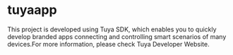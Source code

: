 # tuyaapp
This project is developed using Tuya SDK, which enables you to quickly develop branded apps connecting and controlling smart scenarios of many devices.For more information, please check Tuya Developer Website.
